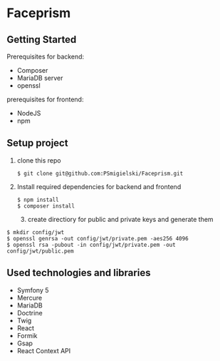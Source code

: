 # Faceprism

## Getting Started

Prerequisites for backend:

* Composer
* MariaDB server
* openssl

prerequisites for frontend:

* NodeJS
* npm

## Setup project

1. clone this repo

   ```text
   $ git clone git@github.com:PSmigielski/Faceprism.git
   ```

2. Install required dependencies for backend and frontend

   ```text
   $ npm install 
   $ composer install
   ```

     3. create directiory for public and private keys and generate them

```text
$ mkdir config/jwt 
$ openssl genrsa -out config/jwt/private.pem -aes256 4096 
$ openssl rsa -pubout -in config/jwt/private.pem -out config/jwt/public.pem
```

## Used technologies and libraries

* Symfony 5
* Mercure
* MariaDB 
* Doctrine
* Twig
* React
* Formik
* Gsap
* React Context API

